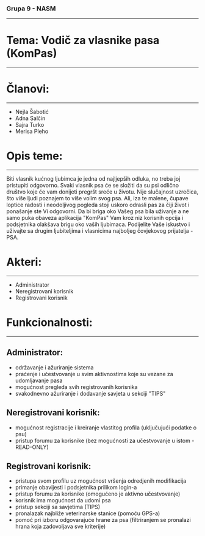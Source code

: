 ### Grupa 9 - NASM
--------------------

# Tema: Vodič za vlasnike pasa (KomPas)
---------------------

# Članovi:
--------------------

* Nejla Šabotić
* Adna Salčin
* Sajra Turko
* Merisa Pleho

# Opis teme:
----------------------

Biti vlasnik kućnog ljubimca je jedna od najljepših odluka, no treba joj pristupiti odgovorno. 
Svaki vlasnik psa će se složiti da su psi odlično društvo koje će vam donijeti pregršt sreće u životu.
Nije slučajnost uzrečica, što više ljudi poznajem to više volim svog psa.
Ali, iza te malene, čupave loptice radosti i neodoljivog pogleda stoji uskoro odrasli pas za čiji život i ponašanje ste Vi odgovorni.
Da bi briga oko Vašeg psa bila uživanje a ne samo puka obaveza aplikacija "KomPas" Vam kroz niz korisnih opcija i podsjetnika olakšava brigu oko vaših ljubimaca.
Podijelite Vaše iskustvo i uživajte sa drugim ljubiteljima i vlasnicima najboljeg čovjekovog prijatelja - PSA.


# Akteri:
-------------------------

* Administrator
* Neregistrovani korisnik
* Registrovani korisnik

# Funkcionalnosti:
-------------------------

## Administrator:
* održavanje i ažuriranje sistema
* praćenje i učestvovanje u svim aktivnostima koje su vezane za udomljavanje pasa
* mogućnost pregleda svih registrovanih korisnika
* svakodnevno ažuriranje i dodavanje savjeta u sekciji "TIPS"

## Neregistrovani korisnik:
* mogućnost registracije i kreiranje vlastitog profila (uključujući podatke o psu)
* pristup forumu za korisnike (bez mogućnosti za učestvovanje u istom - READ-ONLY)

## Registrovani korisnik:
* pristupa svom profilu uz mogućnost vršenja odredjenih modifikacija
* primanje obavijesti i podsjetnika prilikom login-a
* pristup forumu za korisnike (omogućeno je aktivno učestvovanje)
* korisnik ima mogućnost da udomi psa
* pristup sekciji sa savjetima (TIPS)
* pronalazak najbliže veterinarske stanice (pomoću GPS-a) 
* pomoć pri izboru odgovarajuće hrane za psa (filtriranjem se pronalazi hrana koja zadovoljava sve kriterije) 




